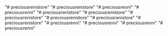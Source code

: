 "# preciousrenistore" 
"# preciousrenistore" 
"# preciousrenni" 
"# preciousrenni" 
"# preciousrenistore" 
"# preciousrenistore" 
"# preciousrenistore" 
"# preciousrenistore" 
"# preciousrenistore" 
"# preciousrenistore" 
"# preciousrenni" 
"# preciousrenni" 
"# preciousrenni" 
"# preciousrenni" 
